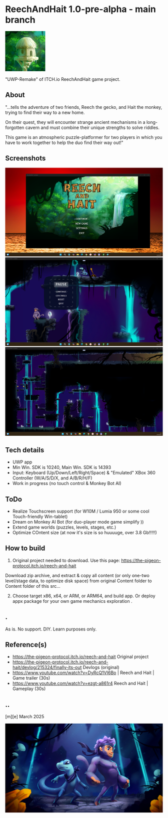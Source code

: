 # ReechAndHait 1.0-pre-alpha - main branch 
![Logo](Images/logo.png)

"UWP-Remake" of ITCH.io ReechAndHait game project.

## About
"…tells the adventure of two friends,
Reech the gecko, and Hait the monkey, 
trying to find their way to a new home.

On their quest, they will encounter strange ancient mechanisms in 
a long-forgotten cavern and must combine their unique strengths to solve riddles.

This game is an atmospheric puzzle-platformer for two players in which you have to work together to help the duo find their way out!"

## Screenshots
![Logo](Images/sshot01.png)
![Logo](Images/sshot02.png)
![Logo](Images/sshot03.png)

## Tech details
- UWP app
- Min Win. SDK is 10240, Main Win. SDK is 14393  
- Input: Keyboard (Up/Down/Left/Right/Space) & "Emulated" XBox 360 Controller (W/A/S/D/X, and A/B/R/H/F)
- Work in progress (no touch control & Monkey Bot AI)

## ToDo
- Realize Touchscreen support (for W10M / Lumia 950 or some cool Touch-friendly Win-tablet) 
- Dream on Monkey AI Bot (for duo-player mode game simplify ))
- Extend game worlds (puzzles, levels, stages, etc.)
- Optimize COntent size (at now it's size is so huuuuge, over 3.8 Gb!!!!!)

## How to build
1. Original project needed to download. Use this page: https://the-pigeon-protocol.itch.io/reech-and-hait

Download zip archive, and extract & copy all content (or only one-two level/stage data, to optimize disk space) from original Content folder to Content folder of this src...

2. Choose target x86, x64, or ARM, or ARM64, and build app. Or deploy appx package for your own game mechanics exploration .

## .
As is. No support. DIY. Learn purposes only.

## Reference(s)
- https://the-pigeon-protocol.itch.io/reech-and-hait Original project
- https://the-pigeon-protocol.itch.io/reech-and-hait/devlog/215324/finally-its-out Devlogs (original)
- https://www.youtube.com/watch?v=DyRcQ1VI6Bo | Reech and Hait | Game trailer (30s)
- https://www.youtube.com/watch?v=ezgt-a861r4 Reech and Hait | Gameplay  (30s)

## ..
[m][e] March 2025

![Logo](Images/ReechAndHait.png)
